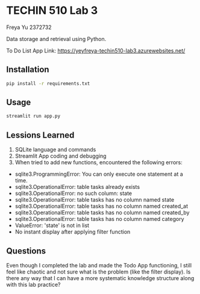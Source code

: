 # TECHIN 510 Lab 3
Freya Yu 2372732

Data storage and retrieval using Python.

To Do List App Link: https://yeyfreya-techin510-lab3.azurewebsites.net/ 

## Installation

```bash
pip install -r requirements.txt
```

## Usage

```bash
streamlit run app.py
```

## Lessions Learned

1. SQLite language and commands
2. Streamlit App coding and debugging
3. When tried to add new functions, encountered the following errors:
- sqlite3.ProgrammingError: You can only execute one statement at a time.
- sqlite3.OperationalError: table tasks already exists
- sqlite3.OperationalError: no such column: state
- sqlite3.OperationalError: table tasks has no column named state
- sqlite3.OperationalError: table tasks has no column named created_at
- sqlite3.OperationalError: table tasks has no column named created_by
- sqlite3.OperationalError: table tasks has no column named category
- ValueError: 'state' is not in list
- No instant display after applying filter function

## Questions

Even though I completed the lab and made the Todo App functioning, I still feel like chaotic and not sure what is the problem (like the filter display). Is there any way that I can have a more systematic knowledge structure along with this lab practice?   
